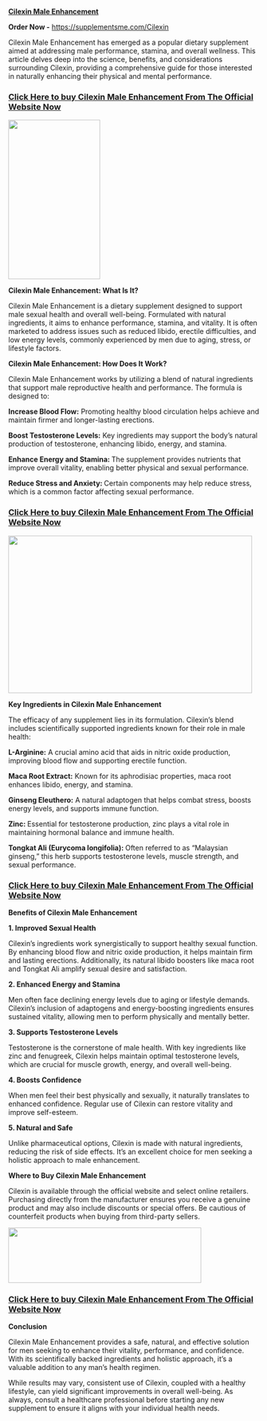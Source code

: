 <p><strong><a href="https://supplementsme.com/Cilexin">Cilexin Male Enhancement</a>&nbsp;</strong></p>
<p><strong>Order Now -</strong>&nbsp;<a class="in-cell-link" href="https://supplementsme.com/Cilexin" target="_blank">https://supplementsme.com/Cilexin</a></p>
<p>Cilexin Male Enhancement has emerged as a popular dietary supplement aimed at addressing male performance, stamina, and overall wellness. This article delves deep into the science, benefits, and considerations surrounding Cilexin, providing a comprehensive guide for those interested in naturally enhancing their physical and mental performance.</p>
<h3><strong><a href="https://supplementsme.com/Cilexin">Click Here to buy&nbsp;<span data-sheets-root="1">Cilexin Male Enhancement&nbsp;</span>From The Official Website Now</a></strong></h3>
<div class="separator"><a href="https://supplementsme.com/Cilexin"><img src="https://blogger.googleusercontent.com/img/b/R29vZ2xl/AVvXsEiGhutJLMYs0fxQCwWaFuy3IxHigm6GQziRRzq5c_MYrMw6tduR_YtBxcUslYcTwR8AJFYyYSEM5V83OawaTErV8yWCODicc1vamYxnDvwJ0uRP6BvD2Mu1BRgTtxY7y196f6O7aDXHdMlRB52y92hlOC5nAK1Vcp5eFV3iKIoBunAELAZaRIOm5-jKAsE/s320/Cilexin%20Male%20Enhancement.png" alt="" width="184" height="320" border="0" data-original-height="360" data-original-width="207" /></a></div>
<p><strong>Cilexin Male Enhancement: What Is It?</strong></p>
<p>Cilexin Male Enhancement is a dietary supplement designed to support male sexual health and overall well-being. Formulated with natural ingredients, it aims to enhance performance, stamina, and vitality. It is often marketed to address issues such as reduced libido, erectile difficulties, and low energy levels, commonly experienced by men due to aging, stress, or lifestyle factors.</p>
<p><strong>Cilexin Male Enhancement: How Does It Work?</strong></p>
<p>Cilexin Male Enhancement works by utilizing a blend of natural ingredients that support male reproductive health and performance. The formula is designed to:</p>
<p><strong>Increase Blood Flow:</strong>&nbsp;Promoting healthy blood circulation helps achieve and maintain firmer and longer-lasting erections.</p>
<p><strong>Boost Testosterone Levels:</strong>&nbsp;Key ingredients may support the body&rsquo;s natural production of testosterone, enhancing libido, energy, and stamina.</p>
<p><strong>Enhance Energy and Stamina:&nbsp;</strong>The supplement provides nutrients that improve overall vitality, enabling better physical and sexual performance.</p>
<p><strong>Reduce Stress and Anxiety:&nbsp;</strong>Certain components may help reduce stress, which is a common factor affecting sexual performance.</p>
<h3><strong><a href="https://supplementsme.com/Cilexin">Click Here to buy&nbsp;<span data-sheets-root="1">Cilexin Male Enhancement&nbsp;</span>From The Official Website Now</a></strong></h3>
<div class="separator"><a href="https://supplementsme.com/Cilexin"><img src="https://blogger.googleusercontent.com/img/b/R29vZ2xl/AVvXsEjVlPNM_uoAIcS57EqWbgGQsWqvCKXnKvE4KYY3ONnw5jl8rCKhJfUYZYFdMMBl89mnz1Z-qQUar_igV8T9ggdlud-ydnxcuHU2voVTJhJ86d6y6VE__bGlazK1xZnReGFfLy2xaemlsXCXJYizbkx4SqyNBa0eXxaR3xhxsvyfD6CmqBtii_w3pfy5lck/w489-h316/Viatech%20Male%20Enhancementsf.png" alt="" width="489" height="316" border="0" data-original-height="733" data-original-width="1135" /></a></div>
<p><strong>Key Ingredients in&nbsp;Cilexin Male Enhancement</strong></p>
<p>The efficacy of any supplement lies in its formulation. Cilexin&rsquo;s blend includes scientifically supported ingredients known for their role in male health:</p>
<p><strong>L-Arginine:</strong>&nbsp;A crucial amino acid that aids in nitric oxide production, improving blood flow and supporting erectile function.</p>
<p><strong>Maca Root Extract:</strong>&nbsp;Known for its aphrodisiac properties, maca root enhances libido, energy, and stamina.</p>
<p><strong>Ginseng Eleuthero:</strong>&nbsp;A natural adaptogen that helps combat stress, boosts energy levels, and supports immune function.</p>
<p><strong>Zinc:&nbsp;</strong>Essential for testosterone production, zinc plays a vital role in maintaining hormonal balance and immune health.</p>
<p><strong>Tongkat Ali (Eurycoma longifolia):&nbsp;</strong>Often referred to as &ldquo;Malaysian ginseng,&rdquo; this herb supports testosterone levels, muscle strength, and sexual performance.</p>
<h3><strong><a href="https://supplementsme.com/Cilexin">Click Here to buy&nbsp;<span data-sheets-root="1">Cilexin Male Enhancement&nbsp;</span>From The Official Website Now</a></strong></h3>
<p><strong>Benefits of Cilexin Male Enhancement</strong></p>
<p><strong>1. Improved Sexual Health</strong></p>
<p>Cilexin&rsquo;s ingredients work synergistically to support healthy sexual function. By enhancing blood flow and nitric oxide production, it helps maintain firm and lasting erections. Additionally, its natural libido boosters like maca root and Tongkat Ali amplify sexual desire and satisfaction.</p>
<p><strong>2. Enhanced Energy and Stamina</strong></p>
<p>Men often face declining energy levels due to aging or lifestyle demands. Cilexin&rsquo;s inclusion of adaptogens and energy-boosting ingredients ensures sustained vitality, allowing men to perform physically and mentally better.</p>
<p><strong>3. Supports Testosterone Levels</strong></p>
<p>Testosterone is the cornerstone of male health. With key ingredients like zinc and fenugreek, Cilexin helps maintain optimal testosterone levels, which are crucial for muscle growth, energy, and overall well-being.</p>
<p><strong>4. Boosts Confidence</strong></p>
<p>When men feel their best physically and sexually, it naturally translates to enhanced confidence. Regular use of Cilexin can restore vitality and improve self-esteem.</p>
<p><strong>5. Natural and Safe</strong></p>
<p>Unlike pharmaceutical options, Cilexin is made with natural ingredients, reducing the risk of side effects. It&rsquo;s an excellent choice for men seeking a holistic approach to male enhancement.</p>
<p><strong>Where to Buy&nbsp;Cilexin Male Enhancement</strong></p>
<p>Cilexin is available through the official website and select online retailers. Purchasing directly from the manufacturer ensures you receive a genuine product and may also include discounts or special offers. Be cautious of counterfeit products when buying from third-party sellers.</p>
<div class="separator"><a href="https://supplementsme.com/Cilexin"><img src="https://blogger.googleusercontent.com/img/b/R29vZ2xl/AVvXsEgmbT03D8o8NlYe0RQFlEA8s13DF01m8vgdBudYxCD3g6ZDy7lsiHL9Dnxe2S6p0Tee9ohUDknp0bUGvb1HjqnJ5AecYjDYTVjRJ1bR3KlUV58SaSSzxHpxa5uhncQePE9JvVoVb0uGuqEmjj_hE2NG98kdgB9EMDegBQjKmvgYf10Fd3B8eHHjrEjTBn8/w387-h111/Rechiol%20e.png" alt="" width="387" height="111" border="0" data-original-height="236" data-original-width="821" /></a></div>
<h3><strong><a href="https://supplementsme.com/Cilexin">Click Here to buy&nbsp;<span data-sheets-root="1">Cilexin Male Enhancement&nbsp;</span>From The Official Website Now</a></strong></h3>
<p><strong>Conclusion</strong></p>
<p>Cilexin Male Enhancement provides a safe, natural, and effective solution for men seeking to enhance their vitality, performance, and confidence. With its scientifically backed ingredients and holistic approach, it&rsquo;s a valuable addition to any man&rsquo;s health regimen.</p>
<p>While results may vary, consistent use of Cilexin, coupled with a healthy lifestyle, can yield significant improvements in overall well-being. As always, consult a healthcare professional before starting any new supplement to ensure it aligns with your individual health needs.</p>
